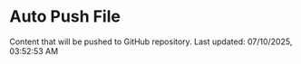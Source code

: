 # Auto Push File

Content that will be pushed to GitHub repository.
Last updated: 07/10/2025, 03:52:53 AM